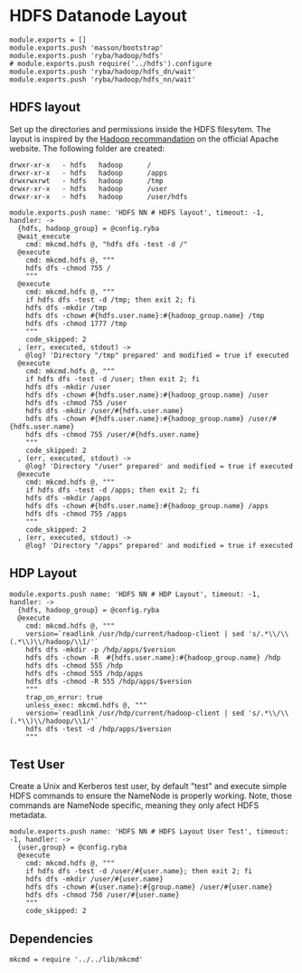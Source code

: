 # HDFS Datanode Layout

    module.exports = []
    module.exports.push 'masson/bootstrap'
    module.exports.push 'ryba/hadoop/hdfs'
    # module.exports.push require('../hdfs').configure
    module.exports.push 'ryba/hadoop/hdfs_dn/wait'
    module.exports.push 'ryba/hadoop/hdfs_nn/wait'

## HDFS layout

Set up the directories and permissions inside the HDFS filesytem. The layout is inspired by the
[Hadoop recommandation](http://hadoop.apache.org/docs/r2.1.0-beta/hadoop-project-dist/hadoop-common/ClusterSetup.html)
on the official Apache website. The following folder are created:

```
drwxr-xr-x   - hdfs   hadoop      /
drwxr-xr-x   - hdfs   hadoop      /apps
drwxrwxrwt   - hdfs   hadoop      /tmp
drwxr-xr-x   - hdfs   hadoop      /user
drwxr-xr-x   - hdfs   hadoop      /user/hdfs
```

    module.exports.push name: 'HDFS NN # HDFS layout', timeout: -1, handler: ->
      {hdfs, hadoop_group} = @config.ryba
      @wait_execute
        cmd: mkcmd.hdfs @, "hdfs dfs -test -d /"
      @execute
        cmd: mkcmd.hdfs @, """
        hdfs dfs -chmod 755 /
        """
      @execute
        cmd: mkcmd.hdfs @, """
        if hdfs dfs -test -d /tmp; then exit 2; fi
        hdfs dfs -mkdir /tmp
        hdfs dfs -chown #{hdfs.user.name}:#{hadoop_group.name} /tmp
        hdfs dfs -chmod 1777 /tmp
        """
        code_skipped: 2
      , (err, executed, stdout) ->
        @log? 'Directory "/tmp" prepared' and modified = true if executed
      @execute
        cmd: mkcmd.hdfs @, """
        if hdfs dfs -test -d /user; then exit 2; fi
        hdfs dfs -mkdir /user
        hdfs dfs -chown #{hdfs.user.name}:#{hadoop_group.name} /user
        hdfs dfs -chmod 755 /user
        hdfs dfs -mkdir /user/#{hdfs.user.name}
        hdfs dfs -chown #{hdfs.user.name}:#{hadoop_group.name} /user/#{hdfs.user.name}
        hdfs dfs -chmod 755 /user/#{hdfs.user.name}
        """
        code_skipped: 2
      , (err, executed, stdout) ->
        @log? 'Directory "/user" prepared' and modified = true if executed
      @execute
        cmd: mkcmd.hdfs @, """
        if hdfs dfs -test -d /apps; then exit 2; fi
        hdfs dfs -mkdir /apps
        hdfs dfs -chown #{hdfs.user.name}:#{hadoop_group.name} /apps
        hdfs dfs -chmod 755 /apps
        """
        code_skipped: 2
      , (err, executed, stdout) ->
        @log? 'Directory "/apps" prepared' and modified = true if executed

## HDP Layout

    module.exports.push name: 'HDFS NN # HDP Layout', timeout: -1, handler: ->
      {hdfs, hadoop_group} = @config.ryba
      @execute
        cmd: mkcmd.hdfs @, """
        version=`readlink /usr/hdp/current/hadoop-client | sed 's/.*\\/\\(.*\\)\\/hadoop/\\1/'`
        hdfs dfs -mkdir -p /hdp/apps/$version
        hdfs dfs -chown -R  #{hdfs.user.name}:#{hadoop_group.name} /hdp
        hdfs dfs -chmod 555 /hdp
        hdfs dfs -chmod 555 /hdp/apps
        hdfs dfs -chmod -R 555 /hdp/apps/$version
        """
        trap_on_error: true
        unless_exec: mkcmd.hdfs @, """
        version=`readlink /usr/hdp/current/hadoop-client | sed 's/.*\\/\\(.*\\)\\/hadoop/\\1/'`
        hdfs dfs -test -d /hdp/apps/$version
        """

## Test User

Create a Unix and Kerberos test user, by default "test" and execute simple HDFS commands to ensure
the NameNode is properly working. Note, those commands are NameNode specific, meaning they only
afect HDFS metadata.

    module.exports.push name: 'HDFS NN # HDFS Layout User Test', timeout: -1, handler: ->
      {user,group} = @config.ryba
      @execute
        cmd: mkcmd.hdfs @, """
        if hdfs dfs -test -d /user/#{user.name}; then exit 2; fi
        hdfs dfs -mkdir /user/#{user.name}
        hdfs dfs -chown #{user.name}:#{group.name} /user/#{user.name}
        hdfs dfs -chmod 750 /user/#{user.name}
        """
        code_skipped: 2

## Dependencies

    mkcmd = require '../../lib/mkcmd'
